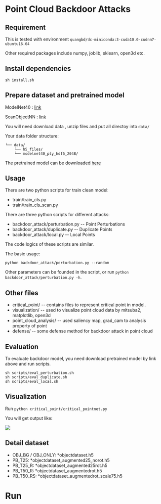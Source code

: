 # Point Cloud Backdoor Attacks

## Requirement 
This is tested with environment `quangbd/dc-miniconda:3-cuda10.0-cudnn7-ubuntu16.04`

Other required packages include numpy, joblib, sklearn, open3d etc.

## Install dependencies
```
sh install.sh 
```
## Prepare dataset and pretrained model
ModelNet40 : [link](https://drive.google.com/file/d/1KJBDpP7H_o2hjN1DTGKaf9djBBxT_dry/view?usp=sharing)

ScanObjectNN : [link](https://drive.google.com/file/d/1fRrTadhl98IUxZlRyiQCY9d2zGuiIHS5/view?usp=sharing)

You will need download data , unzip files and put all directoy into `data/`

Your data folder structure: 
```
└── data/
    └── h5_files/
    └── modelnet40_ply_hdf5_2048/
```

The pretrained model can be downloaded [here]()
## Usage 

There are two python scripts for train clean model: 
- train/train_cls.py 
- train/train_cls_scan.py

There are three python scripts for different attacks: 
- backdoor_attack/perturbation.py -- Point Perturbations 
- backdoor_attack/duplicate.py -- Duplicate Points
- backdoor_attack/local.py -- Local Points 

The code logics of these scripts are similar. 

The basic usage: 
```
python backdoor_attack/perturbation.py --random
```

Other parameters can be founded in the script, or run `python backdoor_attack/perturbation.py -h`. 
## Other files 
- critical_point/ -- contains files to represent critical point in model. 
- visualization/ -- used to visualize point cloud data by mitsuba2, matplotlib, open3d
- point_cloud_analysis/ -- used saliency map, grad_cam to analysis property of point
- defense/ -- some defense method for backdoor attack in point cloud

## Evaluation
To evaluate backdoor model, you need download pretrained model by link above and run scripts. 
```
sh scripts/eval_perturbation.sh
sh scripts/eval_duplicate.sh
sh scripts/eval_local.sh
```
## Visualization 
Run `python critical_point/critical_pointnet.py`
 
You will get output like:
 
![](images/example.gif)



## Detail dataset 
- OBJ_BG / OBJ_ONLY: *objectdataset.h5
- PB_T25: *objectdataset_augmented25_norot.h5
- PB_T25_R: *objectdataset_augmented25rot.h5
- PB_T50_R: *objectdataset_augmentedrot.h5
- PB_T50_RS: *objectdataset_augmentedrot_scale75.h5
# Run